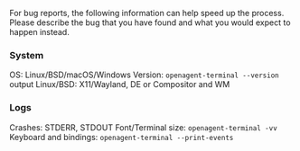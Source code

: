 For bug reports, the following information can help speed up the process. Please
describe the bug that you have found and what you would expect to happen
instead.

### System

OS: Linux/BSD/macOS/Windows
Version: `openagent-terminal --version` output
Linux/BSD: X11/Wayland, DE or Compositor and WM

### Logs

Crashes: STDERR, STDOUT
Font/Terminal size: `openagent-terminal -vv`
Keyboard and bindings: `openagent-terminal --print-events`
